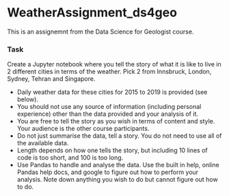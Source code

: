 # WeatherAssignment_ds4geo

This is an assignemnt from the Data Science for Geologist course. 

### Task

Create a Jupyter notebook where you tell the story of what it is like to live in 2 different cities in terms of the weather. Pick 2 from Innsbruck, London, Sydney, Tehran and Singapore.

* Daily weather data for these cities for 2015 to 2019 is provided (see below).
* You should not use any source of information (including personal experience) other than the data provided and your analysis of it.
* You are free to tell the story as you wish in terms of content and style. Your audience is the other course participants.
* Do not just summarise the data, tell a story. You do not need to use all of the available data.
* Length depends on how one tells the story, but including 10 lines of code is too short, and 100 is too long.
* Use Pandas to handle and analyse the data. Use the built in help, online Pandas help docs, and google to figure out how to perform your analysis. Note down anything you wish to   do but cannot figure out how to do.
